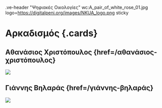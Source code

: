 .ve-header "Ψηφιακές Οικολογίες" wc:A_pair_of_white_rose_01.jpg logo=https://digitalpeni.org/images/NKUA_logo.png sticky 

# Αρκαδισμός {.cards}

## Αθανάσιος Χριστόπουλος {href=/αθανάσιος-χριστόπουλος} 

![](https://digitalpeni.org/aρκαδισμός/xristopoulos.jpg)

## Γιάννης Βηλαράς {href=/γιάννης-βηλαράς}

![](https://digitalpeni.org/aρκαδισμός/vilaras.jpg)

